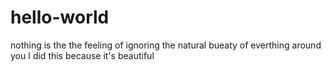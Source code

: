 # hello-world
nothing is the the feeling of ignoring the natural bueaty of everthing around you
I did this because it's beautiful
